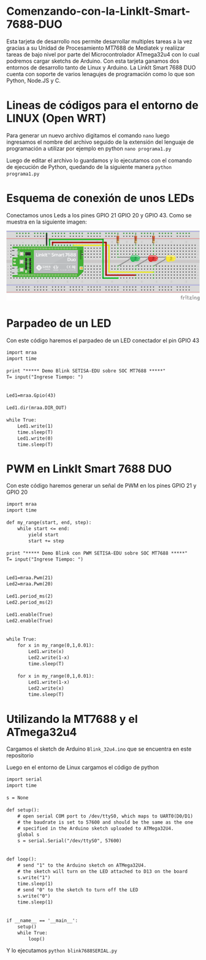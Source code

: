 # Comenzando-con-la-LinkIt-Smart-7688-DUO

Esta tarjeta de desarrollo nos permite desarrollar multiples tareas a la vez gracias a su Unidad de Procesamiento MT7688 de Mediatek y realiizar tareas de bajo nivel por parte del Microcontrolador ATmega32u4 con lo cual podremos cargar sketchs de Arduino. Con esta tarjeta ganamos dos entornos de desarrollo tanto de Linux y Arduino. La LinkIt Smart 7688 DUO cuenta con soporte de varios lenagujes de programación como lo que son Python, Node.JS y C.


# Lineas de códigos para el entorno de LINUX (Open WRT)

Para generar un nuevo archivo digitamos el comando `nano` luego ingresamos el nombre del archivo seguido de la extensión del lenguaje de programación a utilizar por ejemplo en python `nano programa1.py`

Luego de editar el archivo lo guardamos y lo ejecutamos con el comando de ejecución de Python, quedando de la siguiente manera `python programa1.py`

# Esquema de conexión de unos LEDs

Conectamos unos Leds a los pines GPIO 21 GPIO 20 y GPIO 43. Como se muestra en la siguiente imagen:

![LinkIt Smart 7688 DUO Diagram](https://raw.githubusercontent.com/SETISAEDU/Comenzando-con-la-LinkIt-Smart-7688-DUO/master/Diagrama_LinkIt_Parte%20II.png)


# Parpadeo de un LED

Con este código haremos el parpadeo de un LED conectador el pin GPIO 43

```
import mraa
import time

print "***** Demo Blink SETISA-EDU sobre SOC MT7688 *****"
T= input("Ingrese Tiempo: ")


Led1=mraa.Gpio(43)

Led1.dir(mraa.DIR_OUT)

while True:
	Led1.write(1)
	time.sleep(T)
	Led1.write(0)
	time.sleep(T)

```
# PWM en LinkIt Smart 7688 DUO

Con este código haremos generar un señal de PWM en los pines GPIO 21 y GPIO 20

```
import mraa
import time

def my_range(start, end, step):
    while start <= end:
        yield start
        start += step

print "***** Demo Blink con PWM SETISA-EDU sobre SOC MT7688 *****"
T= input("Ingrese Tiempo: ")


Led1=mraa.Pwm(21)
Led2=mraa.Pwm(20)

Led1.period_ms(2)
Led2.period_ms(2)

Led1.enable(True)
Led2.enable(True)


while True:
	for x in my_range(0,1,0.01):
		Led1.write(x)
		Led2.write(1-x)
		time.sleep(T)

	for x in my_range(0,1,0.01):
		Led1.write(1-x)
		Led2.write(x)
		time.sleep(T)

```

# Utilizando la MT7688 y el ATmega32u4

Cargamos el sketch de Arduino `Blink_32u4.ino` que se encuentra en este repositorio

Luego en el entorno de Linux cargamos el código de python

```
import serial
import time

s = None

def setup():
    # open serial COM port to /dev/ttyS0, which maps to UART0(D0/D1)
    # the baudrate is set to 57600 and should be the same as the one
    # specified in the Arduino sketch uploaded to ATMega32U4.
    global s
    s = serial.Serial("/dev/ttyS0", 57600)


def loop():
    # send "1" to the Arduino sketch on ATMega32U4.
    # the sketch will turn on the LED attached to D13 on the board
    s.write("1")
    time.sleep(1)
    # send "0" to the sketch to turn off the LED
    s.write("0")
    time.sleep(1)


if __name__ == '__main__':
    setup()
    while True:
        loop()

```

Y lo ejecutamos `python blink7688SERIAL.py`
